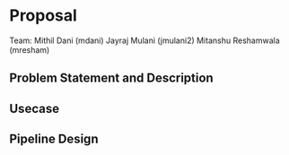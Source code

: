 # Proposal

Team:
Mithil Dani (mdani)
Jayraj Mulani (jmulani2)
Mitanshu Reshamwala (mresham)

## Problem Statement and Description


## Usecase


## Pipeline Design

